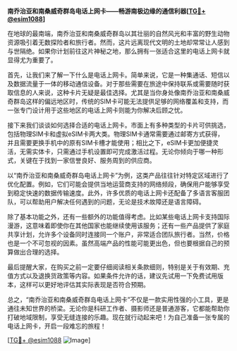 **南乔治亚和南桑威奇群岛电话上网卡——畅游南极边缘的通信利器[[TG💪+ @esim1088](https://t.me/s/esim1088)]**

在地球的最南端，南乔治亚和南桑威奇群岛以其壮丽的自然风光和丰富的野生动物资源吸引着无数探险者和旅行者。然而，这片远离现代文明的土地却常常让人感到与世隔绝。如果你计划前往这片神秘之地，那么拥有一张适合这里的电话上网卡就显得尤为重要了。

首先，让我们来了解一下什么是电话上网卡。简单来说，它是一种集通话、短信以及数据流量于一体的移动通信设备。对于那些需要在旅途中保持联系或需要随时获取信息的人来说，这种卡片无疑是最佳选择。尤其是当你身处像南乔治亚和南桑威奇群岛这样的偏远地区时，传统的SIM卡可能无法提供足够的网络覆盖和支持，而一张专门设计用于这些地区的电话上网卡则能为你解决后顾之忧。

接下来我们谈谈如何选择合适的电话上网卡。市面上有多种类型的卡片可供挑选，包括物理SIM卡和虚拟eSIM卡两大类。物理SIM卡通常需要通过邮寄方式获得，并且需要更换手机中的原有SIM卡槽才能使用；相比之下，eSIM卡更加便捷灵活，无需实体卡，只需通过手机设置即可完成激活过程。无论你倾向于哪一种形式，关键在于找到一家信誉良好、服务周到的供应商。

以“南乔治亚和南桑威奇群岛电话上网卡”为例，这类产品往往针对特定区域进行了优化配置。例如，它们可能会提供当地运营商支持的网络频段，确保用户能够享受到稳定快速的数据传输速度。此外，许多优质的电话上网卡还配备了多语言客服团队，可以帮助用户解决任何遇到的问题，无论是技术故障还是语言障碍。

除了基本功能之外，还有一些额外的功能值得考虑。比如某些电话上网卡支持国际漫游，这意味着即使你在其他国家也能继续使用该服务；还有一些产品提供了家庭共享计划，允许多个设备同时连接同一个账户，非常适合团队旅行者。当然，价格也是一个不可忽视的因素。虽然高端产品的性能可能更出色，但也要根据自己的预算做出合理的选择。

最后提醒大家，在购买之前一定要仔细阅读相关条款细则，特别是关于有效期、充值方式以及退换货政策等内容。如果条件允许的话，建议先试用一下免费试用版本，这样可以更好地评估其实际表现是否符合预期。

总之，“南乔治亚和南桑威奇群岛电话上网卡”不仅是一款实用性强的小工具，更是通往未知世界的桥梁。无论你是科研工作者、摄影师还是普通游客，它都能帮助你打破地域限制，享受无缝连接的乐趣。现在就行动起来吧！为自己准备一张专属的电话上网卡，开启一段难忘的旅程！

[[TG💪+ @esim1088](https://t.me/s/esim1088) ![Image](https://i.postimg.cc/4NQfJmqS/Snipaste-2025-05-13-00-14-12.png)]